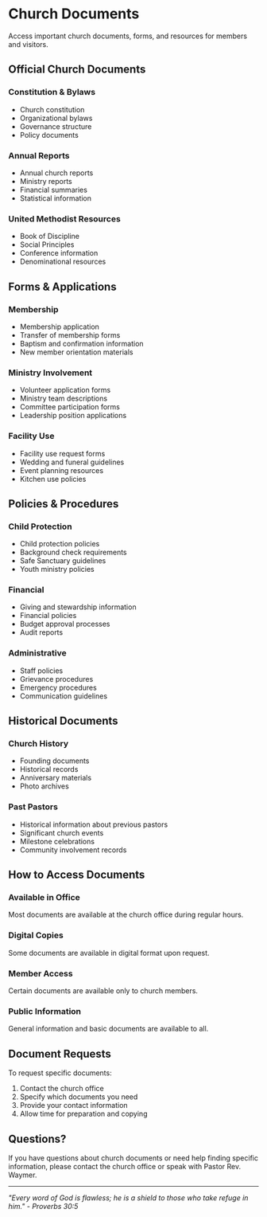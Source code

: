 # Church Documents

Access important church documents, forms, and resources for members and visitors.

## Official Church Documents

### Constitution & Bylaws
- Church constitution
- Organizational bylaws
- Governance structure
- Policy documents

### Annual Reports
- Annual church reports
- Ministry reports
- Financial summaries
- Statistical information

### United Methodist Resources
- Book of Discipline
- Social Principles
- Conference information
- Denominational resources

## Forms & Applications

### Membership
- Membership application
- Transfer of membership forms
- Baptism and confirmation information
- New member orientation materials

### Ministry Involvement
- Volunteer application forms
- Ministry team descriptions
- Committee participation forms
- Leadership position applications

### Facility Use
- Facility use request forms
- Wedding and funeral guidelines
- Event planning resources
- Kitchen use policies

## Policies & Procedures

### Child Protection
- Child protection policies
- Background check requirements
- Safe Sanctuary guidelines
- Youth ministry policies

### Financial
- Giving and stewardship information
- Financial policies
- Budget approval processes
- Audit reports

### Administrative
- Staff policies
- Grievance procedures
- Emergency procedures
- Communication guidelines

## Historical Documents

### Church History
- Founding documents
- Historical records
- Anniversary materials
- Photo archives

### Past Pastors
- Historical information about previous pastors
- Significant church events
- Milestone celebrations
- Community involvement records

## How to Access Documents

### Available in Office
Most documents are available at the church office during regular hours.

### Digital Copies
Some documents are available in digital format upon request.

### Member Access
Certain documents are available only to church members.

### Public Information
General information and basic documents are available to all.

## Document Requests

To request specific documents:
1. Contact the church office
2. Specify which documents you need
3. Provide your contact information
4. Allow time for preparation and copying

## Questions?

If you have questions about church documents or need help finding specific information, please contact the church office or speak with Pastor Rev. Waymer.

---

*"Every word of God is flawless; he is a shield to those who take refuge in him." - Proverbs 30:5*